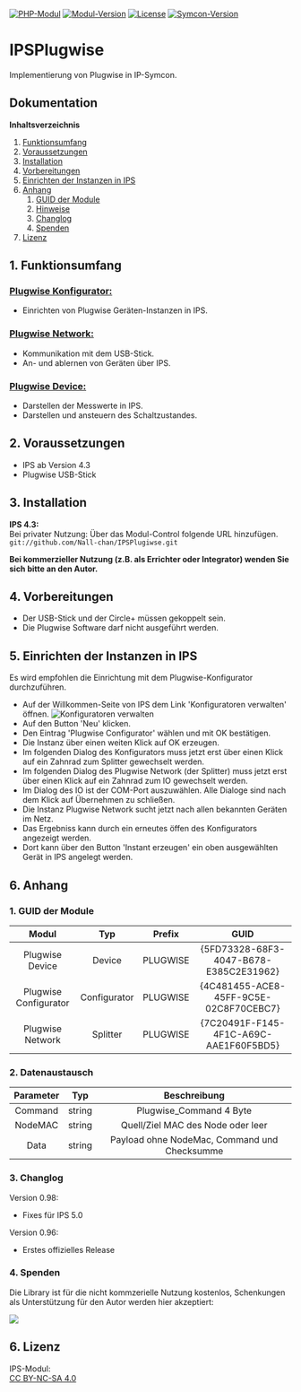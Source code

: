 [![PHP-Modul](https://img.shields.io/badge/Symcon-PHPModul-red.svg)](https://www.symcon.de/service/dokumentation/entwicklerbereich/sdk-tools/sdk-php/)
[![Modul-Version](https://img.shields.io/badge/Modul%20Version-0.98-blue.svg)]()
[![License](https://img.shields.io/badge/License-CC%20BY--NC--SA%204.0-green.svg)](https://creativecommons.org/licenses/by-nc-sa/4.0/)
[![Symcon-Version](https://img.shields.io/badge/Symcon%20Version-4.3%20%3E-green.svg)](https://www.symcon.de/forum/threads/30857-IP-Symcon-4-3-%28Stable%29-Changelog)

# IPSPlugwise

Implementierung von Plugwise in IP-Symcon.

## Dokumentation

**Inhaltsverzeichnis**

1. [Funktionsumfang](#1-funktionsumfang) 
2. [Voraussetzungen](#2-voraussetzungen)
3. [Installation](#3-installation)
4. [Vorbereitungen](#4-vorbereitungen)
5. [Einrichten der Instanzen in IPS](#5-einrichten-der--instanzen-in-ips)
6. [Anhang](#6-anhang)
    1. [GUID der Module](#1-guid-der-module)
    2. [Hinweise](#2-hinweise)
    3. [Changlog](#3-changlog)
    4. [Spenden](#4-spenden)
7. [Lizenz](#7-lizenz)

## 1. Funktionsumfang

### [Plugwise Konfigurator:](PlugwiseConfigurator/)  

 - Einrichten von Plugwise Geräten-Instanzen in IPS.  

### [Plugwise Network:](PlugwiseNetwork/)  

 - Kommunikation mit dem USB-Stick.  
 - An- und ablernen von Geräten über IPS.  

### [Plugwise Device:](PlugwiseDevice/)  

 - Darstellen der Messwerte in IPS.    
 - Darstellen und ansteuern des Schaltzustandes.  

## 2. Voraussetzungen

 - IPS ab Version 4.3
 - Plugwise USB-Stick

## 3. Installation

**IPS 4.3:**  
   Bei privater Nutzung: Über das Modul-Control folgende URL hinzufügen.  
   `git://github.com/Nall-chan/IPSPlugiwse.git`  

   **Bei kommerzieller Nutzung (z.B. als Errichter oder Integrator) wenden Sie sich bitte an den Autor.**  

## 4. Vorbereitungen

 - Der USB-Stick und der Circle+ müssen gekoppelt sein.  
 - Die Plugwise Software darf nicht ausgeführt werden.

## 5. Einrichten der Instanzen in IPS

  Es wird empfohlen die Einrichtung mit dem Plugwise-Konfigurator durchzuführen.  
  
  - Auf der Willkommen-Seite von IPS dem Link 'Konfiguratoren verwalten' öffnen.  ![Konfiguratoren verwalten](Doku/Konfigurator0.png)  
  - Auf den Button 'Neu' klicken.  
  - Den Eintrag 'Plugwise Configurator' wählen und mit OK bestätigen.  
  - Die Instanz über einen weiten Klick auf OK erzeugen.  
  - Im folgenden Dialog des Konfigurators muss jetzt erst über einen Klick auf ein Zahnrad zum Splitter gewechselt werden.  
  - Im folgenden Dialog des Plugwise Network (der Splitter) muss jetzt erst über einen Klick auf ein Zahnrad zum IO gewechselt werden.  
  - Im Dialog des IO ist der COM-Port auszuwählen. Alle Dialoge sind nach dem Klick auf Übernehmen zu schließen.  
  - Die Instanz Plugwise Network sucht jetzt nach allen bekannten Geräten im Netz.
  - Das Ergebniss kann durch ein erneutes öffen des Konfigurators angezeigt werden.  
  - Dort kann über den Button 'Instant erzeugen' ein oben ausgewählten Gerät in IPS angelegt werden.  

## 6. Anhang

###  1. GUID der Module

| Modul                 | Typ          | Prefix   | GUID                                   |
| :-------------------: | :----------: | :------: | :------------------------------------: |
| Plugwise Device       | Device       | PLUGWISE | {5FD73328-68F3-4047-B678-E385C2E31962} |
| Plugwise Configurator | Configurator | PLUGWISE | {4C481455-ACE8-45FF-9C5E-02C8F70CEBC7} |
| Plugwise Network      | Splitter     | PLUGWISE | {7C20491F-F145-4F1C-A69C-AAE1F60F5BD5} |

### 2. Datenaustausch

| Parameter    | Typ     | Beschreibung                                              |
| :----------: | :-----: | :-------------------------------------------------------: |
| Command      | string  | Plugwise_Command 4 Byte                                   |
| NodeMAC      | string  | Quell/Ziel MAC des Node oder leer                         |
| Data         | string  | Payload  ohne NodeMac, Command und Checksumme             |

### 3. Changlog

Version 0.98:  
 - Fixes für IPS 5.0  

Version 0.96:  
 - Erstes offizielles Release  

### 4. Spenden  
  
  Die Library ist für die nicht kommzerielle Nutzung kostenlos, Schenkungen als Unterstützung für den Autor werden hier akzeptiert:  

<a href="https://www.paypal.com/cgi-bin/webscr?cmd=_s-xclick&hosted_button_id=G2SLW2MEMQZH2" target="_blank"><img src="https://www.paypalobjects.com/de_DE/DE/i/btn/btn_donate_LG.gif" border="0" /></a>

## 6. Lizenz

  IPS-Modul:  
  [CC BY-NC-SA 4.0](https://creativecommons.org/licenses/by-nc-sa/4.0/)  